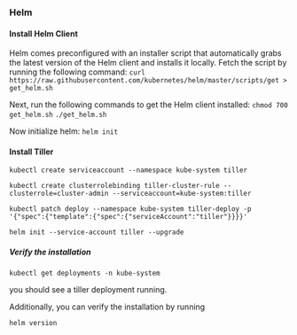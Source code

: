 ### Helm

#### Install Helm Client

Helm comes preconfigured with an installer script that automatically grabs the latest version of the Helm client and installs it locally. Fetch the script by running the following command:
```curl https://raw.githubusercontent.com/kubernetes/helm/master/scripts/get > get_helm.sh```

Next, run the following commands to get the Helm client installed:
```chmod 700 get_helm.sh```
```./get_helm.sh```

Now initialize helm:
```helm init```

#### Install Tiller

```kubectl create serviceaccount --namespace kube-system tiller```

```kubectl create clusterrolebinding tiller-cluster-rule --clusterrole=cluster-admin --serviceaccount=kube-system:tiller```

```kubectl patch deploy --namespace kube-system tiller-deploy -p '{"spec":{"template":{"spec":{"serviceAccount":"tiller"}}}}'```

```helm init --service-account tiller --upgrade```

##### Verify the installation

```kubectl get deployments -n kube-system```

you should see a tiller deployment running.

Additionally, you can verify the installation by running

```helm version```